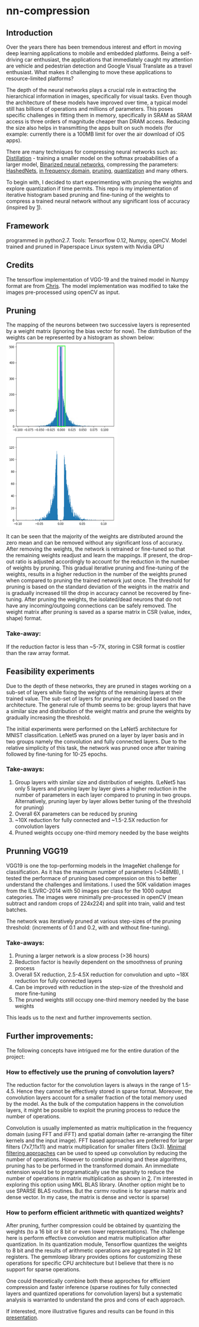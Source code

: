 # nn-compression

## Introduction
  Over the years there has been tremendous interest and effort in moving deep learning applications to mobile and embedded platforms. Being a self-driving car enthusiast, the applications that immediately caught my attention are vehicle and pedestrian detection and Google Visual Translate as a travel enthusiast. What makes it challenging to move these applications to resource-limited platforms?
  
  The depth of the neural networks plays a crucial role in extracting the hierarchical information in images, specifically for visual tasks. Even though the architecture of these models have improved over time, a typical model still has billions of operations and millions of parameters. This poses specific challenges in fitting them in memory, specifically in SRAM as SRAM access is three orders of magnitude cheaper than DRAM access. Reducing the size also helps in transmitting the apps built on such models (for example: currently there is a 100MB limit for over the air download of iOS apps).  
  
  There are many techniques for compressing neural networks such as: [Distillation](https://arxiv.org/abs/1503.02531) - training a smaller model on the softmax proababilities of a larger model, [Binarized neural networks](https://www.nervanasys.com/accelerating-neural-networks-binary-arithmetic/), compressing the parameters: [HashedNets](http://www.cse.wustl.edu/~ychen/HashedNets/), [in frequency domain](https://arxiv.org/abs/1506.04449), [pruning](https://arxiv.org/abs/1510.00149), [quantization](https://petewarden.com/2016/05/03/how-to-quantize-neural-networks-with-tensorflow/) and many others.
  
  To begin with, I decided to start experimenting with pruning the weights and explore quantization if time permits. This repo is my implementation of iterative histogram based pruning and fine-tuning of the weights to compress a trained neural network without any significant loss of accuracy (inspired by [1]).

[1]:https://arxiv.org/abs/1510.00149
  
## Framework 
programmed in python2.7. Tools: Tensorflow 0.12, Numpy, openCV. Model trained and pruned in Paperspace Linux system with Nvidia GPU

## Credits
The tensorflow implementation of VGG-19 and the trained model in Numpy format are from [Chris](https://github.com/machrisaa/tensorflow-vgg). The model implementation was modified to take the images pre-processed using openCV as input.  

## Pruning
  The mapping of the neurons between two successive layers is represented by a weight matrix (ignoring the bias vector for now). The distribution of the weights can be represented by a histogram as shown below:
<img src="images/histFC1b4.jpg" width="300" height="250"> <img src="images/histFC1after.jpg" width="300" height="250">

It can be seen that the majority of the weights are distributed around the zero mean and can be removed without any significant loss of accuracy. After removing the weights, the network is retrained or fine-tuned so that the remaining weights readjust and learn the mappings. If present, the drop-out ratio is adjusted accordingly to account for the reduction in the number of weights by pruning. This gradual iterative pruning and fine-tuning of the weights, results in a higher reduction in the number of the weights pruned when compared to pruning the trained network just once. The threshold for pruning is based on the standard deviation of the weights in the matrix and is gradually increased till the drop in accuracy cannot be recovered by fine-tuning. After pruning the weights, the isolated/dead neurons that do not have any incoming/outgoing connections can be safely removed. The weight matrix after pruning is saved as a sparse matrix in CSR (value, index, shape) format. 

### Take-away:
If the reduction factor is less than ~5-7X, storing in CSR format is costlier than the raw array format.
  
## Feasibility experiments
  Due to the depth of these networks, they are pruned in stages working on a sub-set of layers while fixing the weights of the remaining layers at their trained value. The sub-set of layers for pruning are decided based on the architecture. The general rule of thumb seems to be: group layers that have a similar size and distribution of the weight matrix and prune the weights by gradually increasing the threshold.
  
  The initial experiments were performed on the LeNet5 architecture for MNIST classification. LeNet5 was pruned on a layer by layer basis and in two groups namely the convolution and fully connected layers. Due to the relative simplicity of this task, the network was pruned once after training followed by fine-tuning for 10-25 epochs.
  
### Take-aways:
1. Group layers with similar size and distribution of weights. (LeNet5 has only 5 layers and pruning layer by layer gives a higher reduction in the number of parameters in each layer compared to pruning in two groups. Alternatively, pruning layer by layer allows better tuning of the threshold for pruning)
2. Overall 6X parameters can be reduced by pruning
3. ~10X reduction for fully connected and ~1.5-2.5X reduction for convolution layers
4. Pruned weights occupy one-third memory needed by the base weights

## Prunning VGG19
  VGG19 is one the top-performing models in the ImageNet challenge for classification. As it has the maximum number of parameters (~548MB), I tested the performace of pruning based compression on this to better understand the challenges and limitations. I used the 50K validation images from the ILSVRC-2014 with 50 images per class for the 1000 output categories. The images were minimally pre-processed in openCV (mean subtract and random crops of 224x224) and split into train, valid and test batches.
  
  The network was iteratively pruned at various step-sizes of the pruning threshold: (increments of 0.1 and 0.2, with and without fine-tuning). 
  
### Take-aways:
1. Pruning a larger network is a slow process (>36 hours)
2. Reduction factor is heavily dependent on the smoothness of pruning process
3. Overall 5X reduction, 2.5-4.5X reduction for convolution and upto ~18X reduction for fully connected layers
4. Can be improved with reduction in the step-size of the threshold and more fine-tuning 
5. The pruned weights still occupy one-third memory needed by the base weights

This leads us to the next and further improvements section.

## Further improvements:
  The following concepts have intrigued me for the entire duration of the project:
  
### How to effectively use the pruning of convolution layers?
  The reduction factor for the convolution layers is always in the range of 1.5-4.5. Hence they cannot be effectively stored in sparse format.  Moreover, the convolution layers account for a smaller fraction of the total memory used by the model. As the bulk of the computation happens in the convolution layers, it might be possible to exploit the pruning process to reduce the number of operations.
  
  Convolution is usually implemented as matrix multiplication in the frequency domain (using FFT and iFFT) and spatial domain  (after re-arranging the filter kernels and the input image). FFT based approaches are preferred for larger filters (7x7,11x11) and matrix multiplication for smaller filters (3x3). [Minimal filtering approaches](https://arxiv.org/abs/1509.09308) can be used to speed up convolution by reducing the number of operations. However to combine pruning and these algorithms, pruning has to be performed in the transformed domain. An immediate extension would be to programatically use the sparsity to reduce the number of operations in matrix multiplication as shown in [2](http://www.cv-foundation.org/openaccess/content_cvpr_2015/papers/Liu_Sparse_Convolutional_Neural_2015_CVPR_paper.pdf). I'm interested in exploring this option using MKL BLAS library. (Another option might be to use SPARSE BLAS routines. But the csrmv routine is for sparse matrix and dense vector. In my case, the matrix is dense and vector is sparse)

### How to perform efficient arithmetic with quantized weights?
  After pruning, further compression could be obtained by quantizing the weights (to a 16 bit or 8 bit or even lower representations). The challenge here is perform effective convolution and matrix multiplication after quantization. In its quantization module, Tensorflow quantizes the weights to 8 bit and the results of arithmetic operations are aggregated in 32 bit registers. The gemmlowp library provides options for customizing these operations for specific CPU architecture but I believe that there is no support for sparse operations. 
  
  One could theoretically combine both these approches for efficient compression and faster inference (sparse routines for fully connected layers and quantized operations for convolution layers) but a systematic analysis is warranted to understand the pros and cons of each approach.

If interested, more illustrative figures and results can be found in this [presentation](https://anithapk.github.io/nn-fast/).
